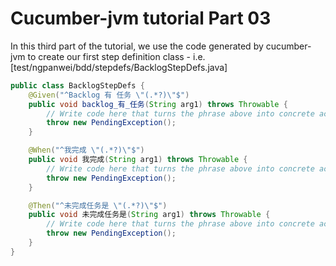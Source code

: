 Cucumber-jvm tutorial Part 03
=============================

In this third part of the tutorial, we use the code generated by cucumber-jvm 
to create our first step definition class - i.e. [test/ngpanwei/bdd/stepdefs/BacklogStepDefs.java]
```java
public class BacklogStepDefs {
	@Given("^Backlog 有 任务 \"(.*?)\"$")
	public void backlog_有_任务(String arg1) throws Throwable {
	    // Write code here that turns the phrase above into concrete actions
	    throw new PendingException();
	}

	@When("^我完成 \"(.*?)\"$")
	public void 我完成(String arg1) throws Throwable {
	    // Write code here that turns the phrase above into concrete actions
	    throw new PendingException();
	}

	@Then("^未完成任务是 \"(.*?)\"$")
	public void 未完成任务是(String arg1) throws Throwable {
	    // Write code here that turns the phrase above into concrete actions
	    throw new PendingException();
	}
}
```
